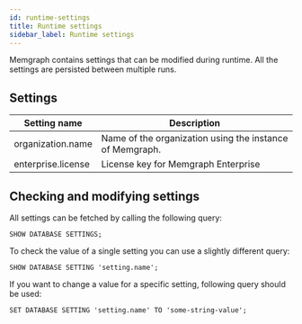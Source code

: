 ```yaml
---
id: runtime-settings
title: Runtime settings
sidebar_label: Runtime settings
---
```


Memgraph contains settings that can be modified during runtime.
All the settings are persisted between multiple runs.

## Settings

| Setting name   | Description    |
| -------------- | -------------- |
| organization.name | Name of the organization using the instance of Memgraph. |
| enterprise.license | License key for Memgraph Enterprise |


## Checking and modifying settings

All settings can be fetched by calling the following query:
```opencypher
SHOW DATABASE SETTINGS;
```

To check the value of a single setting you can use a slightly different query:
```opencypher
SHOW DATABASE SETTING 'setting.name';
```

If you want to change a value for a specific setting, following query should be used:
```opencypher
SET DATABASE SETTING 'setting.name' TO 'some-string-value';
```
